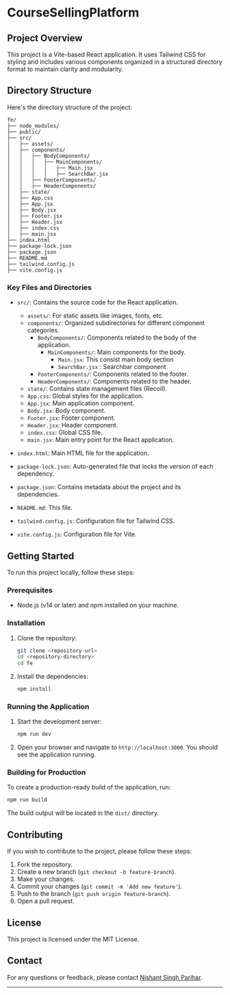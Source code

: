 # CourseSellingPlatform


## Project Overview

This project is a Vite-based React application. It uses Tailwind CSS for styling and includes various components organized in a structured directory format to maintain clarity and modularity.

## Directory Structure

Here's the directory structure of the project:

```
fe/
├── node_modules/
├── public/
├── src/
│   ├── assets/
│   ├── components/
│   │   ├── BodyComponents/
│   │   │   ├── MainComponents/
│   │   │   │   ├── Main.jsx
│   │   │   │   ├── SearchBar.jsx
│   │   ├── FooterComponents/
│   │   ├── HeaderComponents/
│   ├── state/
│   ├── App.css
│   ├── App.jsx
│   ├── Body.jsx
│   ├── Footer.jsx
│   ├── Header.jsx
│   ├── index.css
│   ├── main.jsx
├── index.html
├── package-lock.json
├── package.json
├── README.md
├── tailwind.config.js
├── vite.config.js
```

### Key Files and Directories

- `src/`: Contains the source code for the React application.
  - `assets/`: For static assets like images, fonts, etc.
  - `components/`: Organized subdirectories for different component categories.
    - `BodyComponents/`: Components related to the body of the application.
      - `MainComponents/`: Main components for the body.
        - `Main.jsx`: This consist main body section
        - `SearchBar.jsx` : Searchbar component
    - `FooterComponents/`: Components related to the footer.
    - `HeaderComponents/`: Components related to the header.
  - `state/`: Contains state management files (Recoil).
  - `App.css`: Global styles for the application.
  - `App.jsx`: Main application component.
  - `Body.jsx`: Body component.
  - `Footer.jsx`: Footer component.
  - `Header.jsx`: Header component.
  - `index.css`: Global CSS file.
  - `main.jsx`: Main entry point for the React application.

- `index.html`: Main HTML file for the application.
- `package-lock.json`: Auto-generated file that locks the version of each dependency.
- `package.json`: Contains metadata about the project and its dependencies.
- `README.md`: This file.
- `tailwind.config.js`: Configuration file for Tailwind CSS.
- `vite.config.js`: Configuration file for Vite.

## Getting Started

To run this project locally, follow these steps:

### Prerequisites

- Node.js (v14 or later) and npm installed on your machine.

### Installation

1. Clone the repository:
   ```bash
   git clone <repository-url>
   cd <repository-directory>
   cd fe
   ```

2. Install the dependencies:
   ```bash
   npm install
   ```

### Running the Application

1. Start the development server:
   ```bash
   npm run dev
   ```

2. Open your browser and navigate to `http://localhost:3000`. You should see the application running.

### Building for Production

To create a production-ready build of the application, run:
```bash
npm run build
```
The build output will be located in the `dist/` directory.


## Contributing

If you wish to contribute to the project, please follow these steps:

1. Fork the repository.
2. Create a new branch (`git checkout -b feature-branch`).
3. Make your changes.
4. Commit your changes (`git commit -m 'Add new feature'`).
5. Push to the branch (`git push origin feature-branch`).
6. Open a pull request.

## License

This project is licensed under the MIT License.

## Contact

For any questions or feedback, please contact [Nishant Singh Parihar](https://www.linkedin.com/in/nishant-singh-parihar-617b23169/).

---